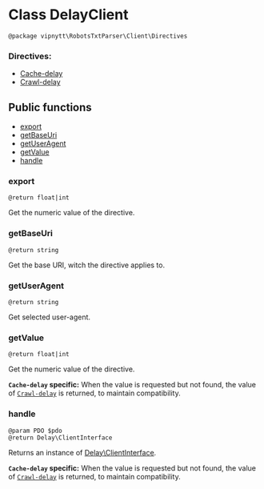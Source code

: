 # Class DelayClient
```
@package vipnytt\RobotsTxtParser\Client\Directives
```

### Directives:
- [Cache-delay](../directives.md#cache-delay)
- [Crawl-delay](../directives.md#crawl-delay)

## Public functions
- [export](#export)
- [getBaseUri](#getbaseuri)
- [getUserAgent](#getuseragent)
- [getValue](#getvalue)
- [handle](#handle)

### export
```
@return float|int
```
Get the numeric value of the directive.

### getBaseUri
```
@return string
```
Get the base URI, witch the directive applies to.

### getUserAgent
```
@return string
```
Get selected user-agent.

### getValue
```
@return float|int
```
Get the numeric value of the directive.

__`Cache-delay` specific:__
When the value is requested but not found, the value of [``Crawl-delay``](../directives.md#crawl-delay) is returned, to maintain compatibility.

### handle
````
@param PDO $pdo
@return Delay\ClientInterface
````
Returns an instance of [Delay\ClientInterface](ClientInterface.md).

__`Cache-delay` specific:__
When the value is requested but not found, the value of [``Crawl-delay``](../directives.md#crawl-delay) is returned, to maintain compatibility.
